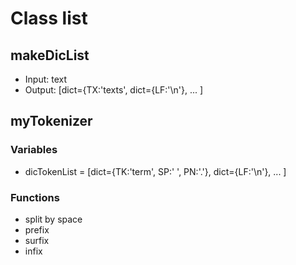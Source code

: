 # Class list

## makeDicList
 - Input: text
 - Output: [dict={TX:'texts', dict={LF:'\n'}, ... ] 
 
## myTokenizer
### Variables
 - dicTokenList = [dict={TK:'term', SP:' ', PN:'.'}, dict={LF:'\n'}, ... ]

### Functions
 - split by space
 - prefix
 - surfix
 - infix